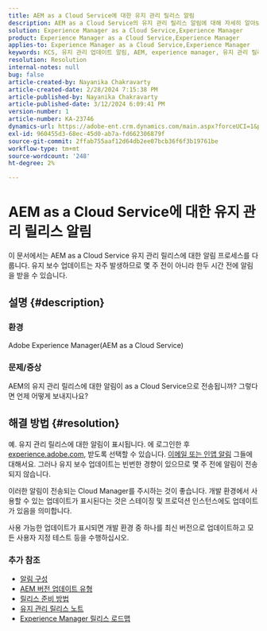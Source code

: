```yaml
---
title: AEM as a Cloud Service에 대한 유지 관리 릴리스 알림
description: AEM as a Cloud Service의 유지 관리 릴리스 알림에 대해 자세히 알아보기
solution: Experience Manager as a Cloud Service,Experience Manager
product: Experience Manager as a Cloud Service,Experience Manager
applies-to: Experience Manager as a Cloud Service,Experience Manager
keywords: KCS, 유지 관리 업데이트 알림, AEM, experience manager, 유지 관리 릴리스, cloud manager
resolution: Resolution
internal-notes: null
bug: false
article-created-by: Nayanika Chakravarty
article-created-date: 2/28/2024 7:15:38 PM
article-published-by: Nayanika Chakravarty
article-published-date: 3/12/2024 6:09:41 PM
version-number: 1
article-number: KA-23746
dynamics-url: https://adobe-ent.crm.dynamics.com/main.aspx?forceUCI=1&pagetype=entityrecord&etn=knowledgearticle&id=9576dbbf-6dd6-ee11-9079-6045bd0065f9
exl-id: 960455d3-68ec-45d0-ab7a-fd662306879f
source-git-commit: 2ffab755aaf12d64db2ee07bcb36f6f3b19761be
workflow-type: tm+mt
source-wordcount: '248'
ht-degree: 2%

---
```


# AEM as a Cloud Service에 대한 유지 관리 릴리스 알림


이 문서에서는 AEM as a Cloud Service 유지 관리 릴리스에 대한 알림 프로세스를 다룹니다. 유지 보수 업데이트는 자주 발생하므로 몇 주 전이 아니라 한두 시간 전에 알림을 받을 수 있습니다.

## 설명 {#description}


### 환경

Adobe Experience Manager(AEM as a Cloud Service)

### 문제/증상

AEM의 유지 관리 릴리스에 대한 알림이 as a Cloud Service으로 전송됩니까? 그렇다면 언제 어떻게 보내지나요?


## 해결 방법 {#resolution}


예. 유지 관리 릴리스에 대한 알림이 표시됩니다. 에 로그인한 후 [experience.adobe.com](https://experience.adobe.com), 받도록 선택할 수 있습니다. [이메일 또는 인앱 알림](https://experienceleague.adobe.com/docs/experience-manager-cloud-service/content/implementing/using-cloud-manager/notifications.html?lang=en) 그들에 대해서요. 그러나 유지 보수 업데이트는 빈번한 경향이 있으므로 몇 주 전에 알림이 전송되지 않습니다.

이러한 알림이 전송되는 Cloud Manager를 주시하는 것이 좋습니다. 개발 환경에서 사용할 수 있는 업데이트가 표시된다는 것은 스테이징 및 프로덕션 인스턴스에도 업데이트가 있음을 의미합니다.

사용 가능한 업데이트가 표시되면 개발 환경 중 하나를 최신 버전으로 업데이트하고 모든 사용자 지정 테스트 등을 수행하십시오.

### 추가 참조

- [알림 구성](https://experienceleague.adobe.com/docs/experience-manager-cloud-service/content/implementing/using-cloud-manager/notifications.html?lang=en#configuration)
- [AEM 버전 업데이트 유형](https://experienceleague.adobe.com/docs/experience-manager-cloud-service/content/implementing/deploying/aem-version-updates.html?lang=en#update-types)
- [릴리스 준비 방법](https://experienceleague.adobe.com/docs/experience-manager-cloud-service/content/release-notes/home.html?lang=en#how-to-prepare)
- [유지 관리 릴리스 노트](https://experienceleague.adobe.com/docs/experience-manager-cloud-service/content/release-notes/maintenance/latest.html?lang=en)
- [Experience Manager 릴리스 로드맵](https://experienceleague.adobe.com/docs/experience-manager-release-information/aem-release-updates/update-releases-roadmap.html?lang=ko-kr#aem-as-cloud-service)
